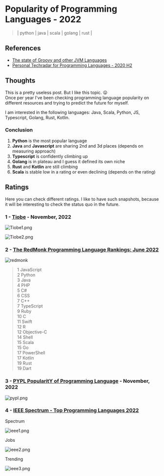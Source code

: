 # Popularity of Programming Languages - 2022
> | python | java | scala | golang | rust |

## References

- [The state of Groovy and other JVM Languages](../2016/2016-05-14-the-state-of-groovy-and-other-jvm-languages.md)
- [Personal Techradar for Programming Languages - 2020 H2](../2020/2020-08-25-personal-tech-radar.md)

## Thoughts

This is a pretty useless post. But I like this topic. 😛  
Once per year I've been checking programming language popularity on different resources and trying to predict the future for myself.

I am interested in the following languages: Java, Scala, Python, JS, Typescript, Golang, Rust, Kotlin.

### Conclusion

1. **Python** is the most popular language
2. **Java** and **Javascript** are sharing 2nd and 3d places (depends on measuring approach)
3. **Typescript** is confidently climbing up
4. **Golang** is in plateau and I guess it defined its own niche
5. **Rust** and **Kotlin** are still climbing
6. **Scala** is stable low in a rating or even declining (depends on the rating)

## Ratings

Here you can check different ratings. I like to have such snapshots, because it will be interesting to check the status quo in the future.

### 1 - [Tiobe](https://www.tiobe.com/tiobe-index/) - November, 2022

![Tiobe1.png](2022-11-17-prog-lang-pop/Tiobe1.png)

![Tiobe2.png](2022-11-17-prog-lang-pop/Tiobe2.png)

### 2 - [The RedMonk Programming Language Rankings: June 2022](https://redmonk.com/sogrady/2022/10/20/language-rankings-6-22/)

![redmonk](2022-11-17-prog-lang-pop/redmonk.png)

> 1 JavaScript  
> 2 Python  
> 3 Java  
> 4 PHP  
> 5 C#  
> 6 CSS  
> 7 C++  
> 7 TypeScript  
> 9 Ruby  
> 10 C  
> 11 Swift  
> 12 R  
> 12 Objective-C  
> 14 Shell  
> 15 Scala  
> 15 Go  
> 17 PowerShell  
> 17 Kotlin  
> 19 Rust  
> 19 Dart  

### 3 - [PYPL PopularitY of Programming Language](https://pypl.github.io/PYPL.html)  - November, 2022

![pypl.png](2022-11-17-prog-lang-pop/pypl.png)


### 4 - [IEEE Spectrum - Top Programming Languages 2022](https://spectrum.ieee.org/top-programming-languages-2022)

Spectrum

![ieee1.png](2022-11-17-prog-lang-pop/ieee1.png)

Jobs

![ieee2.png](2022-11-17-prog-lang-pop/ieee2.png)

Trending

![ieee3.png](2022-11-17-prog-lang-pop/ieee3.png)

